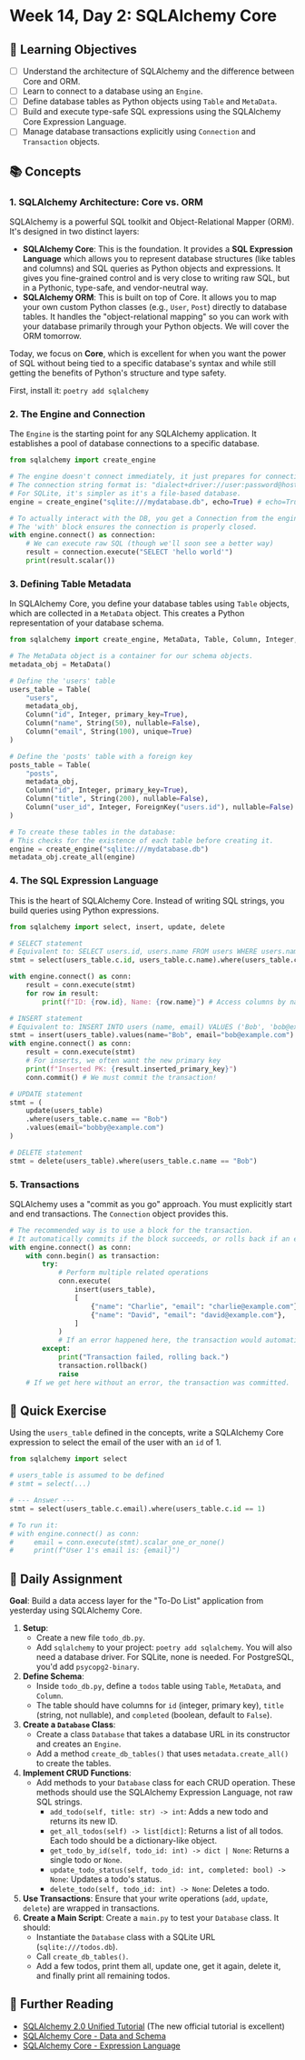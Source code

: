# Week 14, Day 2: SQLAlchemy Core

## 🎯 Learning Objectives
- [ ] Understand the architecture of SQLAlchemy and the difference between Core and ORM.
- [ ] Learn to connect to a database using an `Engine`.
- [ ] Define database tables as Python objects using `Table` and `MetaData`.
- [ ] Build and execute type-safe SQL expressions using the SQLAlchemy Core Expression Language.
- [ ] Manage database transactions explicitly using `Connection` and `Transaction` objects.

## 📚 Concepts

### 1. SQLAlchemy Architecture: Core vs. ORM
SQLAlchemy is a powerful SQL toolkit and Object-Relational Mapper (ORM). It's designed in two distinct layers:

-   **SQLAlchemy Core**: This is the foundation. It provides a **SQL Expression Language** which allows you to represent database structures (like tables and columns) and SQL queries as Python objects and expressions. It gives you fine-grained control and is very close to writing raw SQL, but in a Pythonic, type-safe, and vendor-neutral way.
-   **SQLAlchemy ORM**: This is built on top of Core. It allows you to map your own custom Python classes (e.g., `User`, `Post`) directly to database tables. It handles the "object-relational mapping" so you can work with your database primarily through your Python objects. We will cover the ORM tomorrow.

Today, we focus on **Core**, which is excellent for when you want the power of SQL without being tied to a specific database's syntax and while still getting the benefits of Python's structure and type safety.

First, install it: `poetry add sqlalchemy`

### 2. The Engine and Connection
The `Engine` is the starting point for any SQLAlchemy application. It establishes a pool of database connections to a specific database.

```python
from sqlalchemy import create_engine

# The engine doesn't connect immediately, it just prepares for connections.
# The connection string format is: "dialect+driver://user:password@host:port/database"
# For SQLite, it's simpler as it's a file-based database.
engine = create_engine("sqlite:///mydatabase.db", echo=True) # echo=True logs the generated SQL

# To actually interact with the DB, you get a Connection from the engine.
# The 'with' block ensures the connection is properly closed.
with engine.connect() as connection:
    # We can execute raw SQL (though we'll soon see a better way)
    result = connection.execute("SELECT 'hello world'")
    print(result.scalar())
```

### 3. Defining Table Metadata
In SQLAlchemy Core, you define your database tables using `Table` objects, which are collected in a `MetaData` object. This creates a Python representation of your database schema.

```python
from sqlalchemy import create_engine, MetaData, Table, Column, Integer, String, ForeignKey

# The MetaData object is a container for our schema objects.
metadata_obj = MetaData()

# Define the 'users' table
users_table = Table(
    "users",
    metadata_obj,
    Column("id", Integer, primary_key=True),
    Column("name", String(50), nullable=False),
    Column("email", String(100), unique=True)
)

# Define the 'posts' table with a foreign key
posts_table = Table(
    "posts",
    metadata_obj,
    Column("id", Integer, primary_key=True),
    Column("title", String(200), nullable=False),
    Column("user_id", Integer, ForeignKey("users.id"), nullable=False)
)

# To create these tables in the database:
# This checks for the existence of each table before creating it.
engine = create_engine("sqlite:///mydatabase.db")
metadata_obj.create_all(engine)
```

### 4. The SQL Expression Language
This is the heart of SQLAlchemy Core. Instead of writing SQL strings, you build queries using Python expressions.

```python
from sqlalchemy import select, insert, update, delete

# SELECT statement
# Equivalent to: SELECT users.id, users.name FROM users WHERE users.name = 'Alice'
stmt = select(users_table.c.id, users_table.c.name).where(users_table.c.name == 'Alice')

with engine.connect() as conn:
    result = conn.execute(stmt)
    for row in result:
        print(f"ID: {row.id}, Name: {row.name}") # Access columns by name

# INSERT statement
# Equivalent to: INSERT INTO users (name, email) VALUES ('Bob', 'bob@example.com')
stmt = insert(users_table).values(name="Bob", email="bob@example.com")
with engine.connect() as conn:
    result = conn.execute(stmt)
    # For inserts, we often want the new primary key
    print(f"Inserted PK: {result.inserted_primary_key}")
    conn.commit() # We must commit the transaction!

# UPDATE statement
stmt = (
    update(users_table)
    .where(users_table.c.name == "Bob")
    .values(email="bobby@example.com")
)

# DELETE statement
stmt = delete(users_table).where(users_table.c.name == "Bob")
```

### 5. Transactions
SQLAlchemy uses a "commit as you go" approach. You must explicitly start and end transactions. The `Connection` object provides this.

```python
# The recommended way is to use a block for the transaction.
# It automatically commits if the block succeeds, or rolls back if an exception occurs.
with engine.connect() as conn:
    with conn.begin() as transaction:
        try:
            # Perform multiple related operations
            conn.execute(
                insert(users_table),
                [
                    {"name": "Charlie", "email": "charlie@example.com"},
                    {"name": "David", "email": "david@example.com"},
                ]
            )
            # If an error happened here, the transaction would automatically roll back.
        except:
            print("Transaction failed, rolling back.")
            transaction.rollback()
            raise
    # If we get here without an error, the transaction was committed.
```

## 🔹 Quick Exercise
Using the `users_table` defined in the concepts, write a SQLAlchemy Core expression to select the email of the user with an `id` of 1.

```python
from sqlalchemy import select

# users_table is assumed to be defined
# stmt = select(...)

# --- Answer ---
stmt = select(users_table.c.email).where(users_table.c.id == 1)

# To run it:
# with engine.connect() as conn:
#     email = conn.execute(stmt).scalar_one_or_none()
#     print(f"User 1's email is: {email}")
```

## 📝 Daily Assignment
**Goal**: Build a data access layer for the "To-Do List" application from yesterday using SQLAlchemy Core.

1.  **Setup**:
    -   Create a new file `todo_db.py`.
    -   Add `sqlalchemy` to your project: `poetry add sqlalchemy`. You will also need a database driver. For SQLite, none is needed. For PostgreSQL, you'd add `psycopg2-binary`.
2.  **Define Schema**:
    -   Inside `todo_db.py`, define a `todos` table using `Table`, `MetaData`, and `Column`.
    -   The table should have columns for `id` (integer, primary key), `title` (string, not nullable), and `completed` (boolean, default to `False`).
3.  **Create a `Database` Class**:
    -   Create a class `Database` that takes a database URL in its constructor and creates an `Engine`.
    -   Add a method `create_db_tables()` that uses `metadata.create_all()` to create the tables.
4.  **Implement CRUD Functions**:
    -   Add methods to your `Database` class for each CRUD operation. These methods should use the SQLAlchemy Expression Language, not raw SQL strings.
        -   `add_todo(self, title: str) -> int`: Adds a new todo and returns its new ID.
        -   `get_all_todos(self) -> list[dict]`: Returns a list of all todos. Each todo should be a dictionary-like object.
        -   `get_todo_by_id(self, todo_id: int) -> dict | None`: Returns a single todo or `None`.
        -   `update_todo_status(self, todo_id: int, completed: bool) -> None`: Updates a todo's status.
        -   `delete_todo(self, todo_id: int) -> None`: Deletes a todo.
5.  **Use Transactions**: Ensure that your write operations (`add`, `update`, `delete`) are wrapped in transactions.
6.  **Create a Main Script**: Create a `main.py` to test your `Database` class. It should:
    -   Instantiate the `Database` class with a SQLite URL (`sqlite:///todos.db`).
    -   Call `create_db_tables()`.
    -   Add a few todos, print them all, update one, get it again, delete it, and finally print all remaining todos.

## 📖 Further Reading
- [SQLAlchemy 2.0 Unified Tutorial](https://docs.sqlalchemy.org/en/20/tutorial/index.html) (The new official tutorial is excellent)
- [SQLAlchemy Core - Data and Schema](https://docs.sqlalchemy.org/en/20/core/metadata.html)
- [SQLAlchemy Core - Expression Language](https://docs.sqlalchemy.org/en/20/core/expression_api.html)
